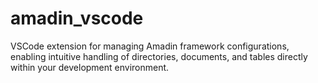 # amadin_vscode
VSCode extension for managing Amadin framework configurations, enabling intuitive handling of directories, documents, and tables directly within your development environment.
